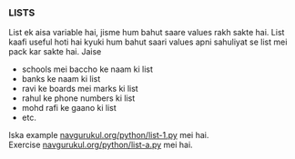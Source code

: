 ### LISTS


List ek aisa variable hai, jisme hum bahut saare values rakh sakte hai. List kaafi useful 
hoti hai kyuki hum bahut saari values apni sahuliyat se list mei pack kar sakte hai. Jaise

* schools mei baccho ke naam ki list
* banks ke naam ki list
* ravi ke boards mei marks ki list
* rahul ke phone numbers ki list
* mohd rafi ke gaano ki list
* etc.


Iska example [navgurukul.org/python/list-1.py](navgurukul.org/python/list-1.py) mei hai.  
Exercise [navgurukul.org/python/list-a.py](navgurukul.org/python/list-a.py) mei hai.

